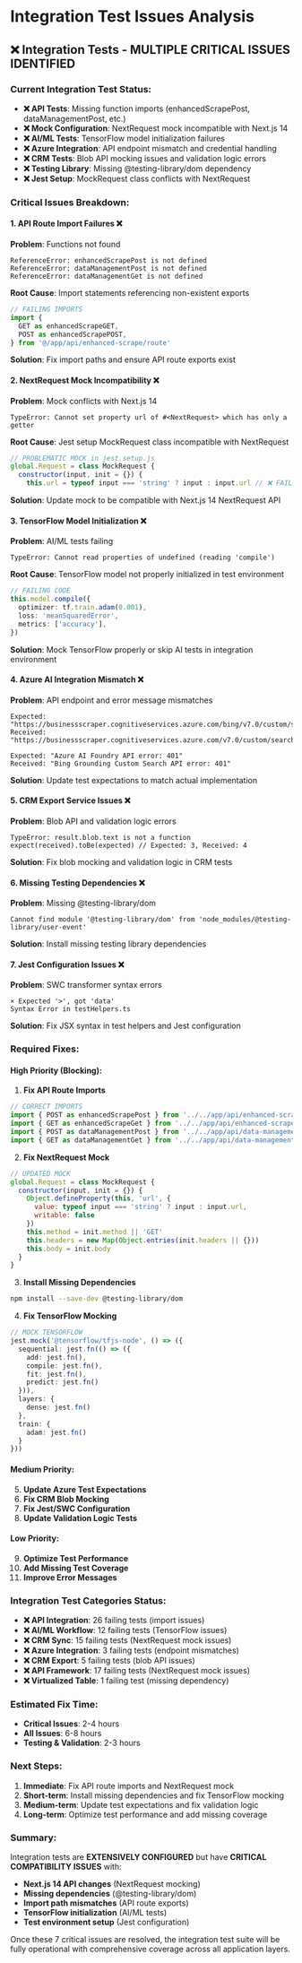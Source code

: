 # Integration Test Issues Analysis

## ❌ **Integration Tests - MULTIPLE CRITICAL ISSUES IDENTIFIED**

### **Current Integration Test Status:**
- **❌ API Tests**: Missing function imports (enhancedScrapePost, dataManagementPost, etc.)
- **❌ Mock Configuration**: NextRequest mock incompatible with Next.js 14
- **❌ AI/ML Tests**: TensorFlow model initialization failures
- **❌ Azure Integration**: API endpoint mismatch and credential handling
- **❌ CRM Tests**: Blob API mocking issues and validation logic errors
- **❌ Testing Library**: Missing @testing-library/dom dependency
- **❌ Jest Setup**: MockRequest class conflicts with NextRequest

### **Critical Issues Breakdown:**

#### **1. API Route Import Failures** ❌
**Problem**: Functions not found
```
ReferenceError: enhancedScrapePost is not defined
ReferenceError: dataManagementPost is not defined
ReferenceError: dataManagementGet is not defined
```

**Root Cause**: Import statements referencing non-existent exports
```typescript
// FAILING IMPORTS
import {
  GET as enhancedScrapeGET,
  POST as enhancedScrapePOST,
} from '@/app/api/enhanced-scrape/route'
```

**Solution**: Fix import paths and ensure API route exports exist

#### **2. NextRequest Mock Incompatibility** ❌
**Problem**: Mock conflicts with Next.js 14
```
TypeError: Cannot set property url of #<NextRequest> which has only a getter
```

**Root Cause**: Jest setup MockRequest class incompatible with NextRequest
```javascript
// PROBLEMATIC MOCK in jest.setup.js
global.Request = class MockRequest {
  constructor(input, init = {}) {
    this.url = typeof input === 'string' ? input : input.url // ❌ FAILS
```

**Solution**: Update mock to be compatible with Next.js 14 NextRequest API

#### **3. TensorFlow Model Initialization** ❌
**Problem**: AI/ML tests failing
```
TypeError: Cannot read properties of undefined (reading 'compile')
```

**Root Cause**: TensorFlow model not properly initialized in test environment
```typescript
// FAILING CODE
this.model.compile({
  optimizer: tf.train.adam(0.001),
  loss: 'meanSquaredError',
  metrics: ['accuracy'],
})
```

**Solution**: Mock TensorFlow properly or skip AI tests in integration environment

#### **4. Azure AI Integration Mismatch** ❌
**Problem**: API endpoint and error message mismatches
```
Expected: "https://businessscraper.cognitiveservices.azure.com/bing/v7.0/custom/search"
Received: "https://businessscraper.cognitiveservices.azure.com/v7.0/custom/search"

Expected: "Azure AI Foundry API error: 401"
Received: "Bing Grounding Custom Search API error: 401"
```

**Solution**: Update test expectations to match actual implementation

#### **5. CRM Export Service Issues** ❌
**Problem**: Blob API and validation logic errors
```
TypeError: result.blob.text is not a function
expect(received).toBe(expected) // Expected: 3, Received: 4
```

**Solution**: Fix blob mocking and validation logic in CRM tests

#### **6. Missing Testing Dependencies** ❌
**Problem**: Missing @testing-library/dom
```
Cannot find module '@testing-library/dom' from 'node_modules/@testing-library/user-event'
```

**Solution**: Install missing testing library dependencies

#### **7. Jest Configuration Issues** ❌
**Problem**: SWC transformer syntax errors
```
× Expected '>', got 'data'
Syntax Error in testHelpers.ts
```

**Solution**: Fix JSX syntax in test helpers and Jest configuration

### **Required Fixes:**

#### **High Priority (Blocking):**

1. **Fix API Route Imports**
```typescript
// CORRECT IMPORTS
import { POST as enhancedScrapePost } from '../../app/api/enhanced-scrape/route'
import { GET as enhancedScrapeGet } from '../../app/api/enhanced-scrape/route'
import { POST as dataManagementPost } from '../../app/api/data-management/route'
import { GET as dataManagementGet } from '../../app/api/data-management/route'
```

2. **Fix NextRequest Mock**
```javascript
// UPDATED MOCK
global.Request = class MockRequest {
  constructor(input, init = {}) {
    Object.defineProperty(this, 'url', {
      value: typeof input === 'string' ? input : input.url,
      writable: false
    })
    this.method = init.method || 'GET'
    this.headers = new Map(Object.entries(init.headers || {}))
    this.body = init.body
  }
}
```

3. **Install Missing Dependencies**
```bash
npm install --save-dev @testing-library/dom
```

4. **Fix TensorFlow Mocking**
```typescript
// MOCK TENSORFLOW
jest.mock('@tensorflow/tfjs-node', () => ({
  sequential: jest.fn(() => ({
    add: jest.fn(),
    compile: jest.fn(),
    fit: jest.fn(),
    predict: jest.fn()
  })),
  layers: {
    dense: jest.fn()
  },
  train: {
    adam: jest.fn()
  }
}))
```

#### **Medium Priority:**

5. **Update Azure Test Expectations**
6. **Fix CRM Blob Mocking**
7. **Fix Jest/SWC Configuration**
8. **Update Validation Logic Tests**

#### **Low Priority:**

9. **Optimize Test Performance**
10. **Add Missing Test Coverage**
11. **Improve Error Messages**

### **Integration Test Categories Status:**

- **❌ API Integration**: 26 failing tests (import issues)
- **❌ AI/ML Workflow**: 12 failing tests (TensorFlow issues)
- **❌ CRM Sync**: 15 failing tests (NextRequest mock issues)
- **❌ Azure Integration**: 3 failing tests (endpoint mismatches)
- **❌ CRM Export**: 5 failing tests (blob API issues)
- **❌ API Framework**: 17 failing tests (NextRequest mock issues)
- **❌ Virtualized Table**: 1 failing test (missing dependency)

### **Estimated Fix Time:**
- **Critical Issues**: 2-4 hours
- **All Issues**: 6-8 hours
- **Testing & Validation**: 2-3 hours

### **Next Steps:**

1. **Immediate**: Fix API route imports and NextRequest mock
2. **Short-term**: Install missing dependencies and fix TensorFlow mocking
3. **Medium-term**: Update test expectations and fix validation logic
4. **Long-term**: Optimize test performance and add missing coverage

### **Summary:**

Integration tests are **EXTENSIVELY CONFIGURED** but have **CRITICAL COMPATIBILITY ISSUES** with:
- **Next.js 14 API changes** (NextRequest mocking)
- **Missing dependencies** (@testing-library/dom)
- **Import path mismatches** (API route exports)
- **TensorFlow initialization** (AI/ML tests)
- **Test environment setup** (Jest configuration)

Once these 7 critical issues are resolved, the integration test suite will be fully operational with comprehensive coverage across all application layers.

